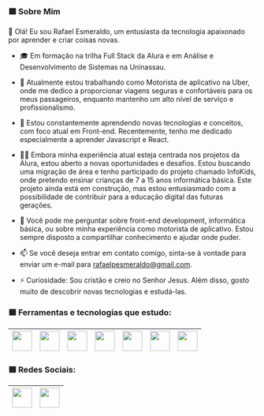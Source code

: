 ### 🟩 **Sobre Mim**

👋 Olá! Eu sou Rafael Esmeraldo, um entusiasta da tecnologia apaixonado por aprender e criar coisas novas.

- 🎓 Em formação na trilha Full Stack da Alura e em Análise e Desenvolvimento de Sistemas na Uninassau.

- 🔭 Atualmente estou trabalhando como Motorista de aplicativo na Uber, onde me dedico a proporcionar viagens seguras e confortáveis para os meus passageiros, enquanto mantenho um alto nível de serviço e profissionalismo.

- 🌱 Estou constantemente aprendendo novas tecnologias e conceitos, com foco atual em Front-end. Recentemente, tenho me dedicado especialmente a aprender Javascript e React.

- 👨‍💻 Embora minha experiência atual esteja centrada nos projetos da Alura, estou aberto a novas oportunidades e desafios. Estou buscando uma migração de área e tenho participado do projeto chamado InfoKids, onde pretendo ensinar crianças de 7 a 15 anos informática básica. Este projeto ainda está em construção, mas estou entusiasmado com a possibilidade de contribuir para a educação digital das futuras gerações.

- 💬 Você pode me perguntar sobre front-end development, informática básica, ou sobre minha experiência como motorista de aplicativo. Estou sempre disposto a compartilhar conhecimento e ajudar onde puder.

- 📫 Se você deseja entrar em contato comigo, sinta-se à vontade para enviar um e-mail para rafaelpesmeraldo@gmail.com.

- ⚡ Curiosidade: Sou cristão e creio no Senhor Jesus. Além disso, gosto muito de descobrir novas tecnologias e estudá-las.

### 🟩 **Ferramentas e tecnologias que estudo:**
| <img src="https://cdn.jsdelivr.net/gh/devicons/devicon/icons/html5/html5-original-wordmark.svg" width="40" height="40" /> | <img src="https://cdn.jsdelivr.net/gh/devicons/devicon/icons/css3/css3-original-wordmark.svg" width="40" height="40" /> | <img src="https://cdn.jsdelivr.net/gh/devicons/devicon/icons/javascript/javascript-original.svg" width="40" height="40" /> | <img src="https://cdn.jsdelivr.net/gh/devicons/devicon/icons/git/git-original.svg" width="40" height="40" /> | <img src="https://cdn.jsdelivr.net/gh/devicons/devicon/icons/github/github-original-wordmark.svg" width="40" height="40" /> | <img src="https://cdn.jsdelivr.net/gh/devicons/devicon/icons/githubcodespaces/githubcodespaces-original.svg" width="40" height="40" /> | <img src="https://cdn.jsdelivr.net/gh/devicons/devicon/icons/vscode/vscode-original-wordmark.svg" width="40" height="40" /> |
|---|---|---|---|---|---|---|

### 🟩 **Redes Sociais:**
| [<img src="https://cdn.jsdelivr.net/gh/devicons/devicon/icons/twitter/twitter-original.svg" width="40" height="40" />](https://twitter.com/RafinhaPE) | [<img src="https://cdn.jsdelivr.net/gh/devicons/devicon/icons/linkedin/linkedin-original.svg" width="40" height="40" />](https://www.linkedin.com/in/rafael-esmeraldo-95b555297/) |
|---|---|
